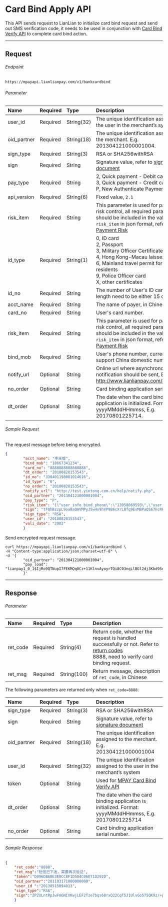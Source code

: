 # Card Bind Apply API

This API sends request to LianLian to initialize card bind request and send out SMS verification code, it needs to be used in conjunction with [Card Bind Verify API](MPAY-card-bind-verify.md) to complete card bind action. 

***

## Request

###### Endpoint

```text
https://mpayapi.lianlianpay.com/v1/bankcardbind
```

###### Parameter

|Name|Required|Type|Description|
|:---|:---|:---|:---|
|user_id|Required|String(32)| The unique identification assigned to the user in the merchant’s system. |
|oid_partner|Required|String(18)| The unique identification assigned to the merchant. E.g. 201304121000001004. |
|sign_type|Required|String(3)|RSA or SHA256withRSA |
|sign|Required|String|Signature value, refer to [signature document](signature.md)|
|pay_type|Required|String| 2, Quick payment - Debit card <br> 3, Quick payment - Credit card <br> P, New Authenticate Payment |
|api_version|Required|String(6)|Fixed value, ```2.1```|
|risk_item|Required|String| This parameter is used for payment risk control, all required parameters should be included in the value of ```risk_item``` in json format, refer to [Payment Risk](payment_risk_item.md)| 
|id_type|Required|String(1)| 0, ID card <br> 2, Passport <br> 3, Military Officer Certificate <br> 4, Hong Kong-Macau laissez-passer <br> 6, Mainland travel permit for Taiwan residents <br> 9, Police Officer card <br> X, other certificates |
|id_no|Required|String| The number of User's ID card. The length need to be either 15 or 18.|
|acct_name|Required|String| The name of payer, in Chinese.|
|card_no|Required|String| User's card number.|
|risk_item|Required|String| This parameter is used for payment risk control, all required parameters should be included in the value of ```risk_item``` in json format, refer to [Payment Risk](payment-risk-item.md)|
|bind_mob|Required|String| User's phone number, currently only support China domestic number.|
|notify_url|Optional|String| Online url where asynchronous notification should be sent, E.g. http://www.lianlianpay.com/help/notify. |
|no_order|Optional|String| Card binding application serial number.|
|dt_order|Optional|String| The date when the card binding application is initialized. Format: yyyyMMddHHmmss, E.g. 20170801225714.|

###### Sample Request

The request message before being encrypted.
```json
{
        "acct_name": "李天增", 
		"bind_mob": "18667341234", 
		"card_no": "8888888888888888", 
		"dt_order": "20180828153543", 
		"id_no": "330401198001014616", 
		"id_type": "0", 
		"no_order": "20180828153543", 
		"notify_url": "http://test.yintong.com.cn/help/notify.php", 
		"oid_partner": "201304121000001004", 
		"pay_type": "P", 		 
		"risk_item": "{\"user_info_bind_phone\":\"13958069593\",\"user_info_dt_register\":\"20131030122130\",\"frms_ware_category \":\"1009\",\"request_imei”:211,\"request_imsi”:121121,\"request_ip”:192.168.20.110}", 
		"sign": "tFQhBzzpL9oaBaQAVMPyJ5w4n9hVP9B6cXrLBfq9EsMBPaQS67hcRHAsyUPt89YPzVzE/ILVMx8MJ1s6WSLFz3Oef+aW5cSPBB+edh+PN3L8C3LdMZA9DfU67h1Fa6iq7pVpfoFK4P8Y0rxwBLeKoYoQdpbztW/8oSuFN3k9WHo=",
    	"sign_type": "RSA", 
		"user_id": "20180828153543", 
		"vali_date": "2002"
		}
```
Send encrypted request message. 
```curl
curl https://mpayapi.lianlianpay.com/v1/bankcardbind \
-H "Content-type:application/json;charset=utf-8" \
-d '{ 
        "oid_partner": "201304121000001004", 
        "pay_load": "lianpay1_0_1$IjRo9QTNupI7FEKMQq0Cz+11KlnvAyoyrTQi8C03nqLlBGl2dj3Kbd9SoV+nTuNs8iTsvwNVnNt8\r\nLVv3iCZjBJYeo3oLsLb2JxWHpHltUgWBc/YQsVkmRmRcrIDzycxvZ8OIQxwVVk34ad7anOC0RD7C\r\nap6BlcZPTs1RDe6fEaw=$KytJ6nSrXn7OS8EDQLENbgj2lVuiLD/VWD6hp0Cp5vieHK29tRHOCkW6ph+fq3yHU98knbaQiAtU\r\nipM/tPGWpyuCyWOBP6aayoJDU0RKdJMgqK0MQYQbZPxg7XCQT7Z6YatTiT4ZFCAQd3LfdSm9OX+w\r\nFb0jCS7QsJYiznF86Jk=$QkFOWFlUMUE=$SCjQXBPxHCk6/mQMD1/RnZUfwKukGcgtm+LmJyK6/627+TPCeZ1iG1maCWluSq7C1FsV5DEhknTH\r\n9I5y6U3xyOajSRq5HS42znCo4oDTT8JrLxgBAAy97CdE8Aax9z7iEmDqwhDRQOwUTb7lObmqoD+K\r\nOEC/fAzZGP6dz4iqkbepLB9atXkFYi7+bAX/ZNVgUeBkL7mXHSpQTl1Yrh21qkKBT2OTVu8weUO2\r\n4xjvV+utC4OgSqdFeWahi5ODS5IWTAuSb+kHcvbvX4UZjDQ8w2s7EwgnlpOzOggFeyUPawMjjx45\r\nPzT+TbS6/glIjtLISnUuOCrwu0i640vlLIvBCyPbbni+5vNF9kD7uhJEDEXkO9tDo3vF8HHzB4lQ\r\n8gXN5sehoGXvd2Rk9ZhUCVk70YCkXd4lA0Jf9imQLxc/tshoyTI4Cb9pcMLvfbt4vZd5tbARJqLF\r\n92MagCxKbLKPl7v+esiCIgS6/TqKcVzCdcaQKRUonjowrOqn+d+7xumHURtX9yYOAawq066gUCOb\r\no6PHrT8KxrAoQ2STxEod4c6HjGXseMs9HqzLadJlzgKFCTiXk8O8FrlcaaMehiiZO8+XILCihcI6\r\nzhTgrE77hstkb5CFfBUwHkdNH24WveERZlluoHUncWwuYof1d28HMjb9dQyFrJR0LIIQYE0V5eOP\r\nhoJXpnPEx8otm+0iqo0cy9Vx257jqb7ezvYMCxkQlbtFuy7Wpko9JsfDcYnwFKElgm1pSnGD9Ga/\r\nSFPT62tA2ndFRfSy32PS/TcPnZYEvM4TwBVTD2srnNG4NxLmS7fnqU0y06q4XSb0lFQh0XSfFZR4\r\ni6bFsHw6ZWcrlBIgOM1/Lmj5SoKBM9K8R9IcYB/eXZSVhPRReCk/9g7H0Id7EEFqPmRfuA/XqsH4\r\nowg1KkxN3kQ/XzF1JSeLoGjIyUESLn+C2Sv4+at+7aCX$XmrO6P26GhZqmR9gE75isXSkmq1dgvW40MAIlwVm8e0=" 
		}'
```

***

## Response

###### Parameter

|Name|Required|Type|Description|
|:---|:---|:---|:---|
|ret_code|Required|String(4)|Return code, whether the request is handled successfully or not. Refer to [return codes](return-codes.md)<br>8888, need to verify card binding request.|
|ret_msg|Required|String(100)|Return message, description of ```ret_code```, in Chinese |

The following parameters are returned only when ```ret_code=8888```:

|Name|Required|Type|Description|
|:---|:---|:---|:---|
|sign_type|Required|String(3)|RSA or SHA256withRSA|
|sign|Required|String|Signature value, refer to [signature document](signature.md)|
|oid_partner|Required|String(18)|The unique identification assigned to the merchant. E.g. 201304121000001004|
|user_id|Required|String(32)|The unique identification assigned to the user in the merchant’s system|
|token|Optional|String| Used for [MPAY Card Bind Verify API](MPAY-card-bind-verify.md)|
|dt_order|Optional|String| The date when the card binding application is initialized. Format: yyyyMMddHHmmss, E.g. 20170801225714|
|no_order|Optional|String| Card binding application serial number.|

###### Sample Response

```json
{
	"ret_code":"8888", 
	"ret_msg":"短信已下发，需要再次验证", 
	"token":"D096DBA0E3E0CC8F1D504C06E71D292D", 
	"oid_partner":"201103171000000000", 
	"user_id ":"20130515094013", 
	"sign_type":"RSA", 
	"sign":"ZPZULntRpJwFmGNIVKwjLEF2Tze7bqs60rxQ22CqT5J1UlvGo575QK9z/+p+7E9cOoRoWzqR6xHZ6WVv3dloyGKDR0btvrdqPgUAoeaX/YOWzTh00vwcQ+HBtXE+vPTfAqjCTxiiSJEOY7ATCF1q7iP3sfQxhS0nDUug1LP3OLk="
	}
```
